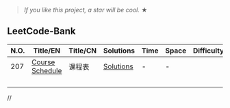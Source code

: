
> _If you like this project, a star will be cool._ &#9733;

## LeetCode-Bank
|  N.O.  |      Title/EN|    Title/CN   |   Solutions   | Time          | Space           | Difficulty  | Tag  
|-----|----------------|---------------|---------------|---------------|---------------|-------------|-------------
207| [Course Schedule](https://leetcode-cn.com/problems/course-schedule/) | 课程表| [Solutions](../master/src/main/java/com/frankcooper/bank/_207.java)|-|-||Meidum| - | 
||||||||||
||||||||||
||||||||||
||||||||||


//